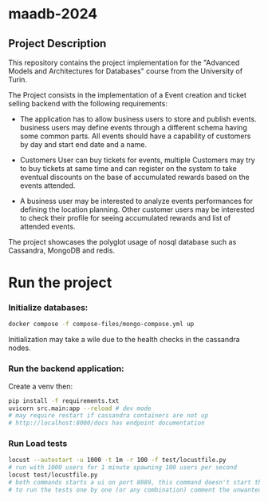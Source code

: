 # maadb-2024

## Project Description

This repository contains the project implementation for the "Advanced Models and Architectures for Databases" course from the University of Turin.

The Project consists in the implementation of a Event creation and ticket selling backend with the following requirements:

- The application has to allow business users to store and publish events. business users may define events through a different schema having some common parts. All events should have a capability of customers by day and start end date and a name.

- Customers User can buy tickets for events, multiple Customers may try to buy tickets at same time and can register on the system to take eventual discounts on the base of accumulated rewards based on the events attended.

- A business user may be interested to analyze events performances for defining the location planning. Other customer users may be interested to check their profile for seeing accumulated rewards and list of attended events.

The project showcases the polyglot usage of nosql database such as Cassandra, MongoDB and redis.

# Run the project

### Initialize databases:
```bash
docker compose -f compose-files/mongo-compose.yml up 
```
Initialization may take a wile due to the health checks in the cassandra nodes.

### Run the backend application:
Create a venv then:
```bash
pip install -f requirements.txt
uvicorn src.main:app --reload # dev mode
# may require restart if cassandra containers are not up
# http://localhost:8000/docs has endpoint documentation
```

### Run Load tests
```bash
locust --autostart -u 1000 -t 1m -r 100 -f test/locustfile.py
# run with 1000 users for 1 minute spawning 100 users per second
locust test/locustfile.py
# both commands starts a ui on port 8089, this command doesn't start the test automatically
# to run the tests one by one (or any combination) comment the unwanted imported tests in test/locustfile.py
```


